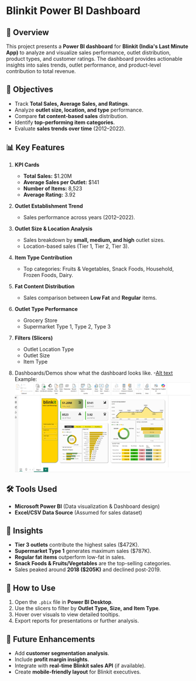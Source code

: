 # Blinkit Power BI Dashboard  

## 📌 Overview  
This project presents a **Power BI dashboard** for **Blinkit (India's Last Minute App)** to analyze and visualize sales performance, outlet distribution, product types, and customer ratings. The dashboard provides actionable insights into sales trends, outlet performance, and product-level contribution to total revenue.  

## 🎯 Objectives  
- Track **Total Sales, Average Sales, and Ratings**.  
- Analyze **outlet size, location, and type** performance.  
- Compare **fat content-based sales** distribution.  
- Identify **top-performing item categories**.  
- Evaluate **sales trends over time** (2012–2022).  

## 📊 Key Features  
1. **KPI Cards**  
   - **Total Sales:** $1.20M  
   - **Average Sales per Outlet:** $141  
   - **Number of Items:** 8,523  
   - **Average Rating:** 3.92  

2. **Outlet Establishment Trend**  
   - Sales performance across years (2012–2022).  

3. **Outlet Size & Location Analysis**  
   - Sales breakdown by **small, medium, and high** outlet sizes.  
   - Location-based sales (Tier 1, Tier 2, Tier 3).  

4. **Item Type Contribution**  
   - Top categories: Fruits & Vegetables, Snack Foods, Household, Frozen Foods, Dairy.  

5. **Fat Content Distribution**  
   - Sales comparison between **Low Fat** and **Regular** items.  

6. **Outlet Type Performance**  
   - Grocery Store  
   - Supermarket Type 1, Type 2, Type 3  

7. **Filters (Slicers)**  
   - Outlet Location Type  
   - Outlet Size  
   - Item Type
8. Dashboards/Demos
   show what the dashboard looks like. -[Alt text](https://github.com/Abhi22-cod/Blinkit-dashboard/blob/main/BlinkIt.png)
   Example: ![Dashboard preview](https://github.com/Abhi22-cod/Blinkit-dashboard/blob/main/BlinkIt.png)
 

## 🛠️ Tools Used  
- **Microsoft Power BI** (Data visualization & Dashboard design)  
- **Excel/CSV Data Source** (Assumed for sales dataset)  

## 🚀 Insights  
- **Tier 3 outlets** contribute the highest sales ($472K).  
- **Supermarket Type 1** generates maximum sales ($787K).  
- **Regular fat items** outperform low-fat in sales.  
- **Snack Foods & Fruits/Vegetables** are the top-selling categories.  
- Sales peaked around **2018 ($205K)** and declined post-2019.  

## 📂 How to Use  
1. Open the `.pbix` file in **Power BI Desktop**.  
2. Use the slicers to filter by **Outlet Type, Size, and Item Type**.  
3. Hover over visuals to view detailed tooltips.  
4. Export reports for presentations or further analysis.  

## 📌 Future Enhancements  
- Add **customer segmentation analysis**.  
- Include **profit margin insights**.  
- Integrate with **real-time Blinkit sales API** (if available).  
- Create **mobile-friendly layout** for Blinkit executives.  
